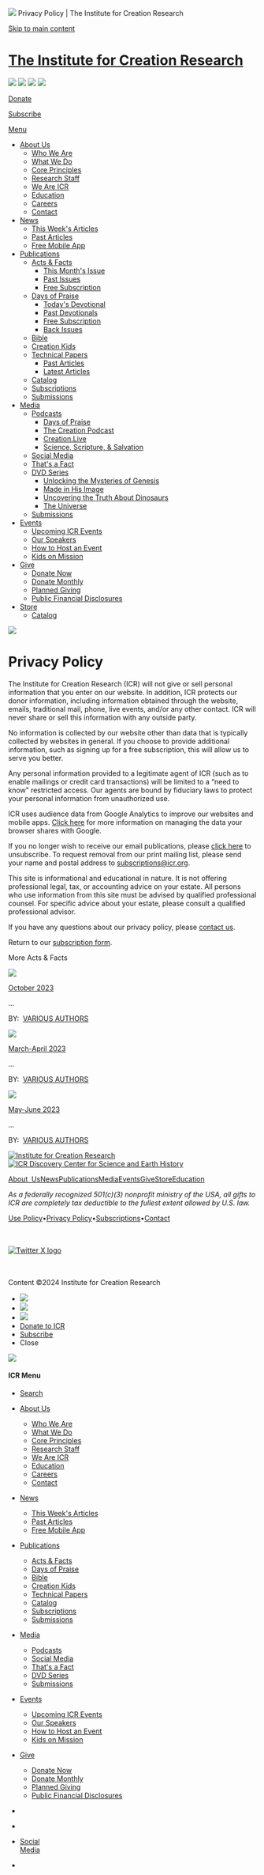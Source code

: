 ![](https://www.facebook.com/tr?id=324637201528118&ev=PageView&noscript=1)  Privacy Policy | The Institute for Creation Research                           

[Skip to main content](#main-content)

[The Institute for Creation Research](https://www.icr.org/ "Home page")
=======================================================================

[![](/i/icr-logo-final-h-color1-100.png)](https://www.icr.org/) [![](/i/icr-DC-logo-h-white-100.png)](http://discoverycenter.icr.org/) [![](/i/icr-store-logo-final-h-rev1-100.png)](https://store.icr.org/) [![](/i/icr-soba-logo-white1-100.png)](https://icr.edu/)

[Donate](https://www.icr.org/donate/)

[](#)

[Subscribe](https://www.icr.org/subscriptions/signup)

           

[Menu](#off-canvas "Menu")

* [About Us](https://www.icr.org/discover)
    * [Who We Are](https://www.icr.org/who-we-are)
    * [What We Do](https://www.icr.org/how-we-do-research)
    * [Core Principles](https://www.icr.org/tenets)
    * [Research Staff](https://www.icr.org/research/team)
    * [We Are ICR](https://www.icr.org/we-are-icr)
    * [Education](https://www.icr.edu/)
    * [Careers](https://www.icr.org/jobs)
    * [Contact](https://www.icr.org/contact)
* [News](https://www.icr.org/articles/search/?f_typeID=9)
    * [This Week's Articles](https://www.icr.org/articles/type/9)
    * [Past Articles](https://www.icr.org/articles/search/?f_typeID=9)
    * [Free Mobile App](https://www.icr.org/mobile-app)
* [Publications](https://www.icr.org/icr-magazines)
    * [Acts & Facts](https://www.icr.org/aaf)
        * [This Month's Issue](https://www.icr.org/aaf)
        * [Past Issues](https://www.icr.org/articles/search/?f_typeID=7)
        * [Free Subscription](https://www.icr.org/subscriptions/signup)
    * [Days of Praise](https://www.icr.org/articles/type/6)
        * [Today's Devotional](https://www.icr.org/articles/type/6)
        * [Past Devotionals](https://www.icr.org/articles/search/?f_typeID=6)
        * [Free Subscription](https://www.icr.org/subscriptions/signup)
        * [Back Issues](https://www.icr.org/articles/search/?f_typeID=18)
    * [Bible](https://www.icr.org/defenders_chapters)
    * [Creation Kids](https://www.icr.org/creationkids)
    * [Technical Papers](https://www.icr.org/articles/search/?f_typeID=12)
        * [Past Articles](https://www.icr.org/articles/search/?f_typeID=12)
        * [Latest Articles](https://www.icr.org/articles/type/12/)
    * [Catalog](https://www.icr.org/article/icr-2024-resource-catalog/)
    * [Subscriptions](https://www.icr.org/subscriptions)
    * [Submissions](https://www.icr.org/submissions)
* [Media](https://www.icr.org/video)
    * [Podcasts](https://www.icr.org/podcasts)
        * [Days of Praise](https://www.icr.org/daysofpraisepodcast)
        * [The Creation Podcast](https://www.icr.org/creationpodcast)
        * [Creation.Live](https://www.icr.org/home/viewpage/678)
        * [Science, Scripture, & Salvation](https://www.icr.org/radio)
    * [Social Media](https://www.icr.org/followicr "Get equipped with defensible answers to the most controversial questions of faith and science")
    * [That's a Fact](https://www.icr.org/thatsafact)
    * [DVD Series](https://store.icr.org/media/dvds/)
        * [Unlocking the Mysteries of Genesis](https://www.icr.org/utmg)
        * [Made in His Image](https://www.icr.org/madeinhisimage/)
        * [Uncovering the Truth About Dinosaurs](https://store.icr.org/uncovering-the-truth-about-dinosaurs-dvd-series.html)
        * [The Universe](https://store.icr.org/the-universe-a-journey-through-gods-grand-design.html)
    * [Submissions](https://www.icr.org/media-submissions/)
* [Events](https://www.icr.org/events/search/)
    * [Upcoming ICR Events](https://www.icr.org/events/map/)
    * [Our Speakers](https://www.icr.org/events/speakers)
    * [How to Host an Event](https://www.icr.org/events-host)
    * [Kids on Mission](https://www.icr.org/kids-on-mission)
* [Give](http://www.icr.org/donate/)
    * [Donate Now](http://www.icr.org/donate/)
    * [Donate Monthly](https://www.icr.org/donate_monthly)
    * [Planned Giving](https://icrgiving.org/)
    * [Public Financial Disclosures](http://www.icr.org/publicdisclosures/)
* [Store](http://store.icr.org/)
    * [Catalog](https://www.icr.org/article/icr-2024-resource-catalog/)

![](https://www.icr.org/i/wide/key_door_j0401898_wide.jpg)

Privacy Policy
==============

The Institute for Creation Research (ICR) will not give or sell personal information that you enter on our website. In addition, ICR protects our donor information, including information obtained through the website, emails, traditional mail, phone, live events, and/or any other contact. ICR will never share or sell this information with any outside party.

No information is collected by our website other than data that is typically collected by websites in general. If you choose to provide additional information, such as signing up for a free subscription, this will allow us to serve you better.

Any personal information provided to a legitimate agent of ICR (such as to enable mailings or credit card transactions) will be limited to a “need to know” restricted access. Our agents are bound by fiduciary laws to protect your personal information from unauthorized use.

ICR uses audience data from Google Analytics to improve our websites and mobile apps. [Click here](http://www.google.com/goodtoknow) for more information on managing the data your browser shares with Google.

If you no longer wish to receive our email publications, please [click here](http://www.icr.org/change) to unsubscribe. To request removal from our print mailing list, please send your name and postal address to [subscriptions@icr.org](mailto:subscriptions@icr.org).

This site is informational and educational in nature. It is not offering professional legal, tax, or accounting advice on your estate. All persons who use information from this site must be advised by qualified professional counsel. For specific advice about your estate, please consult a qualified professional advisor.

If you have any questions about our privacy policy, please [contact us](mailto:webmaster@icr.org?subject=Privacy%20Policy%20Question&body=Regarding%20your%20privacy%20policy%20at%20http%3A//icr.org/home/privacy%2C%20...).

Return to our [subscription form](https://www.icr.org/subscriptions).

More Acts & Facts

[![](/i/articles/af/af2310-webcover.jpg)](https://www.icr.org/article/14303)

[October 2023](https://www.icr.org/article/14303/)

...

BY:  [VARIOUS AUTHORS](https://www.icr.org/home?search=AdvancedSearch&f_keyword_all=&f_context_all=any&f_context_exact=any&f_context_any=any&f_context_without=any&f_search_type=articles&section=0&f_constraint=both&=Search&module=home&action=submitsearch&f_authorID=35)

[![](/i/articles/af/af2303-webcover.jpeg)](https://www.icr.org/article/13913)

[March-April 2023](https://www.icr.org/article/13913/)

...

BY:  [VARIOUS AUTHORS](https://www.icr.org/home?search=AdvancedSearch&f_keyword_all=&f_context_all=any&f_context_exact=any&f_context_any=any&f_context_without=any&f_search_type=articles&section=0&f_constraint=both&=Search&module=home&action=submitsearch&f_authorID=35)

[![](/i/articles/af/af2305-webcover.jpg)](https://www.icr.org/article/14024)

[May-June 2023](https://www.icr.org/article/14024/)

...

BY:  [VARIOUS AUTHORS](https://www.icr.org/home?search=AdvancedSearch&f_keyword_all=&f_context_all=any&f_context_exact=any&f_context_any=any&f_context_without=any&f_search_type=articles&section=0&f_constraint=both&=Search&module=home&action=submitsearch&f_authorID=35)

[![Institute for Creation Research](/i/icr-logo-final-h-rev3-100.png)](https://www.icr.org/)[![ICR Discovery Center for Science and Earth History](/i/DC_Logo_Footer_2.png)](http://discoverycenter.icr.org/)

[About  Us](https://www.icr.org/discover)[News](https://www.icr.org/news)[Publications](https://www.icr.org/icr-magazines)[Media](https://www.icr.org/video)[Events](https://www.icr.org/events)[Give](https://www.icr.org/donate)[Store](https://store.icr.org/)[Education](http://www.icr.edu/)

_As a federally recognized 501(c)(3) nonprofit ministry of the USA, all gifts to ICR are completely tax deductible to the fullest extent allowed by U.S. law._

[Use Policy](https://www.icr.org/home/copyright)•[Privacy Policy](https://www.icr.org/home/privacy)•[Subscriptions](https://www.icr.org/subscriptions)•[Contact](https://www.icr.org/contact)

[](https://www.facebook.com/icrscience)  
[](https://www.instagram.com/icrscience/)  
[![Twitter X logo](/i/twitter_x_logo_png_white.png)](https://twitter.com/ICRscience)  
[](https://www.linkedin.com/company/2010945)  
[](https://www.pinterest.com/icrscience/)  
[](https://www.youtube.com/IcrOrg)

Content ©2024 Institute for Creation Research

* [![](/i/ICR-DISC-CTR-LOGO-H-REV-TRANSPARENT-100.png)](https://discoverycenter.icr.org/)
* [![](/i/icr-store-logo-final-h-rev1-100.png)](https://store.icr.org/)
* [![](/i/icr-soba-logo-white1-100.png)](https://icr.edu/)
* [Donate to ICR](https://www.icr.org/donate/)
* [Subscribe](https://www.icr.org/subscriptions/signup/)
* Close

[![](https://www.icr.org/i/twitter_x_logo_png_white.png)](https://twitter.com/icrscience/)[](https://www.facebook.com/icrscience/)[](https://www.pinterest.com/icrscience/)[](https://www.instagram.com/icrscience/)[](https://www.linkedin.com/company/institute-for-creation-research/)[](https://www.youtube.com/IcrOrg)

#### ICR Menu

* [Search](https://www.icr.org/home/search/)[](https://www.icr.org/home/search/)
    
* [About Us](https://www.icr.org/discover/)
    
    * [Who We Are](https://www.icr.org/who-we-are/)
    * [What We Do](https://www.icr.org/how-we-do-research/)
    * [Core Principles](https://www.icr.org/tenets/)
    * [Research Staff](https://www.icr.org/research/team/)
    * [We Are ICR](https://www.icr.org/we-are-icr/)
    * [Education](http://www.icr.edu/)
    * [Careers](https://www.icr.org/jobs/)
    * [Contact](https://www.icr.org/contact/)
* [News](https://www.icr.org/articles/search/?f_typeID=9)
    
    * [This Week's Articles](https://www.icr.org/articles/type/9/)
    * [Past Articles](https://www.icr.org/articles/search/?f_typeID=9/)
    * [Free Mobile App](https://www.icr.org/mobile-app/)
* [Publications](https://www.icr.org/icr-magazines/)
    
    * [Acts & Facts](https://www.icr.org/aaf/)
    * [Days of Praise](https://www.icr.org/articles/type/6/)
    * [Bible](https://www.icr.org/defenders_chapters/)
    * [Creation Kids](https://www.icr.org/creationkids/)
    * [Technical Papers](https://www.icr.org/articles/type/12/)
    * [Catalog](https://www.icr.org/article/icr-2024-resource-catalog/)
    * [Subscriptions](https://www.icr.org/subscriptions/)
    * [Submissions](https://www.icr.org/submissions/)
* [Media](https://www.icr.org/video/)
    
    * [Podcasts](https://www.icr.org/podcasts/)
    * [Social Media](https://www.icr.org/followicr)
    * [That's a Fact](https://www.icr.org/thatsafact/)
    * [DVD Series](https://store.icr.org/media/dvds/)
    * [Submissions](https://www.icr.org/media-submissions/)
* [Events](https://www.icr.org/events/)
    
    * [Upcoming ICR Events](https://www.icr.org/events/map/)
    * [Our Speakers](https://www.icr.org/events/speakers/)
    * [How to Host an Event](https://www.icr.org/events-host/)
    * [Kids on Mission](https://www.icr.org/kids-on-mission/)
* [Give](https://www.icr.org/donate/)
    
    * [Donate Now](https://www.icr.org/donate/)
    * [Donate Monthly](https://www.icr.org/donate_monthly/)
    * [Planned Giving](http://icr.giftlegacy.com/)
    * [Public Financial Disclosures](https://www.icr.org/publicdisclosures/)

* [](https://www.icr.org/)
* [](#)
* [Social  
    Media](#)
* [](# "Menu")